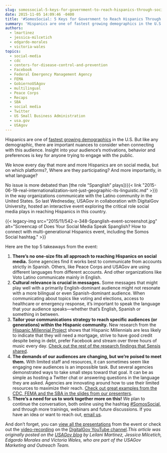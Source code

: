 ```yaml
---
slug: somossocial-5-keys-for-government-to-reach-hispanics-through-social-media
date: 2015-11-05 14:09:46 -0400
title: '#SomosSocial: 5 Keys for Government to Reach Hispanics Through Social Media'
summary: 'Hispanics are one of fastest growing demographics in the U.S. But like any demographic, there are important nuances to consider when connecting with this audience. Insight into your audience’s motivations, behavior and preferences is key for anyone trying to engage with the public. We know every day that more and more Hispanics are on social'
authors:
  - lmartinez
  - jessica-milcetich
  - edgardo-morales
  - victoria-wales
topics:
  - social-media
  - cdc
  - centers-for-disease-control-and-prevention
  - Facebook
  - Federal Emergency Management Agency
  - FEMA
  - GobiernoUSAgov
  - multilingual
  - Peace Corps
  - Recaps
  - SBA
  - social media
  - Twitter
  - US Small Business Administration
  - usa.gov
  - USAgov
---
```


Hispanics are one of [fastest growing demographics](http://www.pewresearch.org/fact-tank/2014/06/26/u-s-hispanic-and-asian-populations-growing-but-for-different-reasons/) in the U.S. But like any demographic, there are important nuances to consider when connecting with this audience. Insight into your audience’s motivations, behavior and preferences is key for anyone trying to engage with the public.

We know every day that more and more Hispanics are on social media, but on which platforms?, Where are they participating? And more importantly, in what language?

No issue is more debated than [the role “Spanglish” plays]({{< link "2015-06-19-real-internationalization-isnt-just-geographic-its-linguistic.md" >}}) in the way organizations communicate with the Latino community in the United States. So last Wednesday, USAGov in collaboration with DigitalGov University, hosted an interactive event exploring the critical role social media plays in reaching Hispanics in this country.

{{< legacy-img src="2015/11/542-x-348-Spanglish-event-screenshot.jpg" alt="Screencap of Does Your Social Media Speak Spanglish? How to connect with multi-generational Hispanics event, including the Somos Social hashtag." >}}

Here are the top 5 takeaways from the event:

  1. **There’s no one-size fits all approach to reaching Hispanics on social media.** Some agencies find it works best to communicate from accounts strictly in Spanish. Others, like Peace Corps and USAGov are using different languages from different accounts. And other organizations like Voto Latino communicate mainly in English.
  2. **Cultural relevance is crucial in messages.** Some messages that might play well with a primarily English-dominant audience might not resonate with a more bilingual or even Spanish-dominant audience. When communicating about topics like voting and elections, access to healthcare or emergency response, it’s important to speak the language that your audience speaks—whether that’s English, Spanish or something in between.
  3. **Tailor your communications strategy to reach specific audiences (or generations) within the Hispanic community.** New research from the [Hispanic Millennial Project](http://www.hispanicmillennialproject.com/) shows that Hispanic Millennials are less likely to indicate that they will need a mortgage, strive to have good credit despite being in debt, prefer Facebook and stream over three hours of music every day. [Check out the rest of the research findings that Sensis shared](https://drive.google.com/a/gsa.gov/file/d/0B_S79lXdhuh0VHc0Q29IY3JCRG8/view?pli=1).
  4. **The demands of our audiences are changing, but we’re poised to meet them.** With limited staff and resources, it can sometimes seem like engaging new audiences is an impossible task. But several agencies demonstrated ways to take small steps toward that goal. It can be as simple as hosting a Twitter chat or answering questions in the language they are asked. Agencies are innovating around how to use their limited resources to maximize their reach. [Check out great examples from the CDC, FEMA and the SBA in the slides from our presenters](https://drive.google.com/a/gsa.gov/file/d/0B_S79lXdhuh0VHc0Q29IY3JCRG8/view?pli=1).
  5. **There’s a need for us to work together more on this!** We plan to continue the conversation, both online using the hashtag [#SomosSocial](https://twitter.com/hashtag/SomosSocial?src=hash), and through more trainings, webinars and future discussions. If you have an idea or want to reach out, [email us](mailto:usapartnerships@gsa.gov).

And don’t forget, you can [view all the presentations](https://drive.google.com/a/gsa.gov/file/d/0B_S79lXdhuh0VHc0Q29IY3JCRG8/view?pli=1) from the event or check out the [video-recording](https://www.youtube.com/watch?v=JRJW8rhPz3M&feature=youtu.be) on the [DigitalGov YouTube channel](https://www.youtube.com/digitalgov)._This article was originally posted on the [USAGov blog](https://blog.usa.gov/%23somossocial-5-keys-for-government-to-reach-hispanics-through-social-media) by_ _Leilani Martinez, Jessica Milcetich, Edgardo Morales and Victoria Wales, who are part of the USAGov Marketing and Outreach Team._